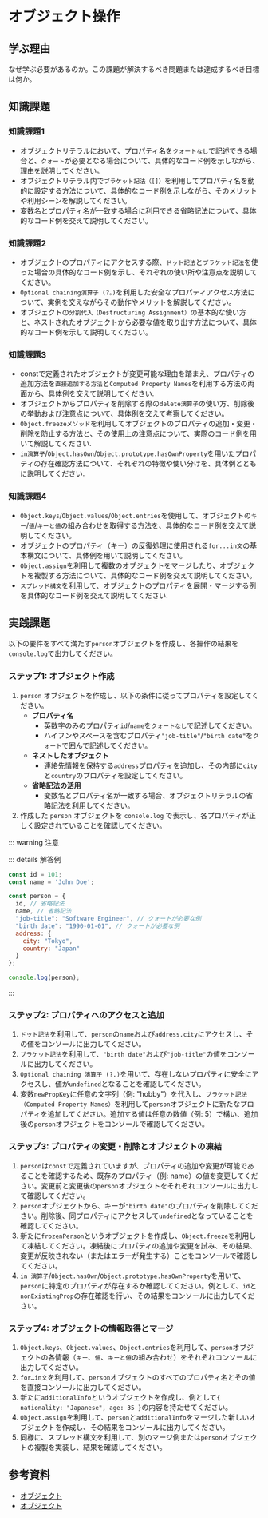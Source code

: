 # オブジェクト操作

## 学ぶ理由

なぜ学ぶ必要があるのか。この課題が解決するべき問題または達成するべき目標は何か。

## 知識課題

### 知識課題1

- オブジェクトリテラルにおいて、プロパティ名を`クォートなし`で記述できる場合と、`クォート`が必要となる場合について、具体的なコード例を示しながら、理由を説明してください。
- オブジェクトリテラル内で`ブラケット記法（[]）`を利用してプロパティ名を動的に設定する方法について、具体的なコード例を示しながら、そのメリットや利用シーンを解説してください。
- 変数名とプロパティ名が一致する場合に利用できる省略記法について、具体的なコード例を交えて説明してください。

### 知識課題2

- オブジェクトのプロパティにアクセスする際、`ドット記法`と`ブラケット記法`を使った場合の具体的なコード例を示し、それぞれの使い所や注意点を説明してください。
- `Optional chaining演算子 (?。)`を利用した安全なプロパティアクセス方法について、実例を交えながらその動作やメリットを解説してください。
- オブジェクトの`分割代入（Destructuring Assignment）`の基本的な使い方と、ネストされたオブジェクトから必要な値を取り出す方法について、具体的なコード例を示して説明してください。

### 知識課題3

- constで定義されたオブジェクトが変更可能な理由を踏まえ、プロパティの追加方法を`直接追加する方法`と`Computed Property Names`を利用する方法の両面から、具体例を交えて説明してください.
- オブジェクトからプロパティを削除する際の`delete演算子`の使い方、削除後の挙動および注意点について、具体例を交えて考察してください。
- `Object.freezeメソッド`を利用してオブジェクトのプロパティの追加・変更・削除を防止する方法と、その使用上の注意点について、実際のコード例を用いて解説してください.
- `in演算子`/`Object.hasOwn`/`Object.prototype.hasOwnProperty`を用いたプロパティの存在確認方法について、それぞれの特徴や使い分けを、具体例とともに説明してください.

### 知識課題4

- `Object.keys`/`Object.values`/`Object.entries`を使用して、オブジェクトの`キー`/`値`/`キーと値`の組み合わせを取得する方法を、具体的なコード例を交えて説明してください。
- オブジェクトのプロパティ（キー）の反復処理に使用される`for...in文`の基本構文について、具体例を用いて説明してください。
- `Object.assign`を利用して複数のオブジェクトをマージしたり、オブジェクトを複製する方法について、具体的なコード例を交えて説明してください。
- `スプレッド構文`を利用して、オブジェクトのプロパティを展開・マージする例を具体的なコード例を交えて説明してください.

## 実践課題

以下の要件をすべて満たす`person`オブジェクトを作成し、各操作の結果を`console.log`で出力してください。

### ステップ1: オブジェクト作成

1. `person` オブジェクトを作成し、以下の条件に従ってプロパティを設定してください。
   - **プロパティ名**
     - 英数字のみのプロパティ`id`/`name`を`クォートなし`で記述してください。
     - ハイフンやスペースを含むプロパティ`"job-title"`/`"birth date"`を`クォート`で囲んで記述してください。
   - **ネストしたオブジェクト**
     - 連絡先情報を保持する`address`プロパティを追加し、その内部に`city`と`country`のプロパティを設定してください。
   - **省略記法の活用**
     - 変数名とプロパティ名が一致する場合、オブジェクトリテラルの省略記法を利用してください。
2. 作成した `person` オブジェクトを `console.log` で表示し、各プロパティが正しく設定されていることを確認してください。

::: warning 注意

::: details 解答例

```js
const id = 101;
const name = 'John Doe';

const person = {
  id, // 省略記法
  name, // 省略記法
  "job-title": "Software Engineer", // クォートが必要な例
  "birth date": "1990-01-01", // クォートが必要な例
  address: {
    city: "Tokyo",
    country: "Japan"
  }
};

console.log(person);
```

:::

### ステップ2: プロパティへのアクセスと追加

1. `ドット記法`を利用して、`person`の`name`および`address.city`にアクセスし、その値をコンソールに出力してください。
2. `ブラケット記法`を利用して、`"birth date"`および`"job-title"`の値をコンソールに出力してください。
3. `Optional chaining 演算子 (?.)`を用いて、存在しないプロパティに安全にアクセスし、値が`undefined`となることを確認してください。
4. 変数`newPropKey`に任意の文字列（例: "hobby"）を代入し、`ブラケット記法（Computed Property Names）`を利用して`person`オブジェクトに新たなプロパティを追加してください。追加する値は任意の数値（例: 5）で構い、追加後の`person`オブジェクトをコンソールで確認してください。

### ステップ3: プロパティの変更・削除とオブジェクトの凍結

1. `person`は`const`で定義されていますが、プロパティの追加や変更が可能であることを確認するため、既存のプロパティ（例: name）の値を変更してください。変更前と変更後の`person`オブジェクトをそれぞれコンソールに出力して確認してください。
2. `person`オブジェクトから、キーが`"birth date"`のプロパティを削除してください。削除後、同プロパティにアクセスして`undefined`となっていることを確認してください。
3. 新たに`frozenPerson`というオブジェクトを作成し、`Object.freeze`を利用して凍結してください。凍結後にプロパティの追加や変更を試み、その結果、変更が反映されない（またはエラーが発生する）ことをコンソールで確認してください。
4. `in 演算子`/`Object.hasOwn`/`Object.prototype.hasOwnProperty`を用いて、`person`に特定のプロパティが存在するか確認してください。例として、`id`と`nonExistingProp`の存在確認を行い、その結果をコンソールに出力してください。

### ステップ4: オブジェクトの情報取得とマージ

1. `Object.keys`、`Object.values`、`Object.entries`を利用して、`person`オブジェクトの各情報（`キー`、`値`、`キーと値`の組み合わせ）をそれぞれコンソールに出力してください。
2. `for…in文`を利用して、`person`オブジェクトのすべてのプロパティ名とその値を直接コンソールに出力してください。
3. 新たに`additionalInfo`というオブジェクトを作成し、例として`{ nationality: "Japanese", age: 35 }`の内容を持たせてください。
4. `Object.assign`を利用して、`person`と`additionalInfo`をマージした新しいオブジェクトを作成し、その結果をコンソールに出力してください。
5. 同様に、スプレッド構文を利用して、別のマージ例または`person`オブジェクトの複製を実装し、結果を確認してください。

## 参考資料

- [オブジェクト](https://jsprimer.net/basic/object/)
- [オブジェクト](https://ja.javascript.info/object)
